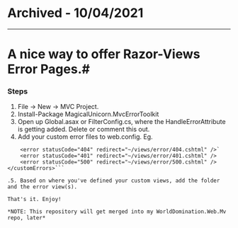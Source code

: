 # Archived - 10/04/2021

---

# A nice way to offer Razor-Views Error Pages.#


### Steps

1. File -> New -> MVC Project.
2. Install-Package MagicalUnicorn.MvcErrorToolkit
3. Open up Global.asax or FilterConfig.cs, where the HandleErrorAttribute is getting added. Delete or comment this out.
4. Add your custom error files to web.config. Eg.

```<customErrors mode="On" defaultRedirect="~/views/error/Unknown.cshtml">
    <error statusCode="404" redirect="~/views/error/404.cshtml" />`
    <error statusCode="401" redirect="~/views/error/401.cshtml" />
    <error statusCode="500" redirect="~/views/error/500.cshtml" />
</customErrors>```

.5. Based on where you've defined your custom views, add the folder and the error view(s).

That's it. Enjoy!

*NOTE: This repository will get merged into my WorldDomination.Web.Mv repo, later*
